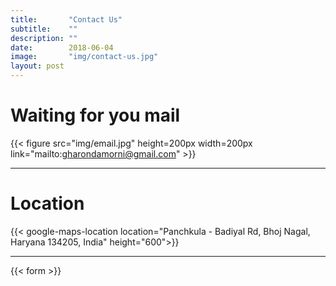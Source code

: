 ```yaml
---
title:       "Contact Us"
subtitle:    ""
description: ""
date:        2018-06-04
image:       "img/contact-us.jpg"
layout: post
---
```


# Waiting for you mail
{{< figure src="img/email.jpg" height=200px width=200px link="mailto:gharondamorni@gmail.com" >}}

---

# Location
{{< google-maps-location location="Panchkula - Badiyal Rd, Bhoj Nagal, Haryana 134205, India" height="600">}}

---

{{< form >}}



